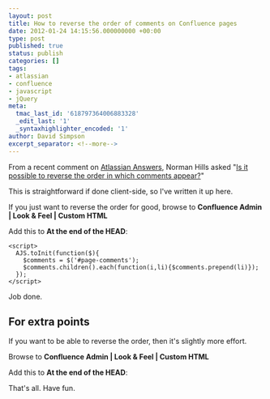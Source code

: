 ```yaml
---
layout: post
title: How to reverse the order of comments on Confluence pages
date: 2012-01-24 14:15:56.000000000 +00:00
type: post
published: true
status: publish
categories: []
tags:
- atlassian
- confluence
- javascript
- jQuery
meta:
  tmac_last_id: '618797364006883328'
  _edit_last: '1'
  _syntaxhighlighter_encoded: '1'
author: David Simpson
excerpt_separator: <!--more-->
---
```


From a recent comment on [Atlassian Answers](https://answers.atlassian.com/), Norman Hills asked "[Is it possible to reverse the order in which comments appear?](https://answers.atlassian.com/questions/28999/is-it-possible-to-reverse-the-order-in-which-comments-appear)"

This is straightforward if done client-side, so I've written it up here.
<!--more-->

If you just want to reverse the order for good, browse to <b>Confluence Admin | Look & Feel | Custom HTML</b>

Add this to **At the end of the HEAD**:

    <script>
      AJS.toInit(function($){
        $comments = $('#page-comments');
        $comments.children().each(function(i,li){$comments.prepend(li)});
      });
    </script>

Job done.

## For extra points

If you want to be able to reverse the order, then it's slightly more effort.

Browse to **Confluence Admin | Look & Feel | Custom HTML**

Add this to **At the end of the HEAD**:

  <script>
    function reverseCommentOrder() {
     $comments = AJS.$('#page-comments');
     $comments.children().each(function(i,li){$comments.prepend(li)});
    }
   AJS.toInit(function ($) {
     // reverse the comment order
     reverseCommentOrder();
     // add a link to reverse the order
      $('#comments-section-title').append('<a id="page-comments-reverse" href="#">(Reverse Order)</a>');
      $('#page-comments-reverse')
       .css({ 'color':'#999','font-size':'0.65em'})
       .click(function (e) {
         reverseCommentOrder();
         e.preventDefault();
       });
   });
  </script>
              
That's all. Have fun.
